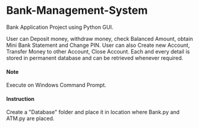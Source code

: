 # Bank-Management-System
Bank Application Project using Python GUI.

User can Deposit money, withdraw money, check Balanced Amount, obtain Mini Bank Statement and Change PIN.
User can also Create new Account, Transfer Money to other Account, Close Account.
Each and every detail is stored in permanent database and can be retrieved whenever required.

#### Note
Execute on Windows Command Prompt.

#### Instruction
Create a "Database" folder and place it in location where Bank.py and ATM.py are placed.
